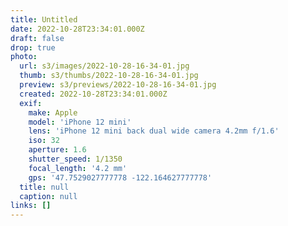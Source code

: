 ```yaml
---
title: Untitled
date: 2022-10-28T23:34:01.000Z
draft: false
drop: true
photo:
  url: s3/images/2022-10-28-16-34-01.jpg
  thumb: s3/thumbs/2022-10-28-16-34-01.jpg
  preview: s3/previews/2022-10-28-16-34-01.jpg
  created: 2022-10-28T23:34:01.000Z
  exif:
    make: Apple
    model: 'iPhone 12 mini'
    lens: 'iPhone 12 mini back dual wide camera 4.2mm f/1.6'
    iso: 32
    aperture: 1.6
    shutter_speed: 1/1350
    focal_length: '4.2 mm'
    gps: '47.7529027777778 -122.164627777778'
  title: null
  caption: null
links: []
---
```

